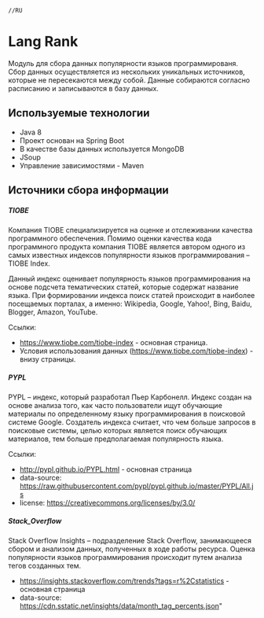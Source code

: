 
    //RU
 
 # Lang Rank #
Модуль для сбора данных популярности языков программированя. Сбор данных осуществляется из нескольких уникальных 
источников, которые не пересекаются между собой. 
Данные собираются согласно расписанию и записываются в базу данных. 
  
 ## Используемые технологии ## 
  - Java 8 
  - Проект основан на Spring Boot
  - В качестве базы данных используется MongoDB 
  - JSoup
  - Управление зависимостями - Maven
  
 ## Источники сбора информации ##
 
 ##### TIOBE #####
 Компания TIOBE специализируется на оценке и отслеживании качества программного обеспечения. 
 Помимо оценки качества кода программного продукта компания TIOBE является автором одного
 из самых известных индексов популярности языков программирования – TIOBE Index.
 
 Данный индекс оценивает популярность языков программирования на основе подсчета тематических статей, 
 которые содержат название языка. 
 При формировании индекса поиск статей происходит в наиболее посещаемых порталах, 
 а именно: Wikipedia, Google, Yahoo!, Bing, Baidu, Blogger, Amazon, YouTube. 
 
Ссылки:
+ https://www.tiobe.com/tiobe-index - основная страница. 
+ Условия использования данных (https://www.tiobe.com/tiobe-index) - внизу страницы. 

 ##### PYPL #####
PYPL – индекс, который разработал Пьер Карбонелл.
 Индекс создан на основе анализа того, как часто пользователи ищут обучающие материалы по 
 определенному языку программирования в поисковой системе Google. Создатель индекса считает,
  что чем больше запросов в поисковые системы, целью которых является поиск обучающих материалов, 
  тем больше предполагаемая популярность языка.

Ссылки: 
+ http://pypl.github.io/PYPL.html  - основная страница 
+ data-source: https://raw.githubusercontent.com/pypl/pypl.github.io/master/PYPL/All.js 
+ license: https://creativecommons.org/licenses/by/3.0/ 


##### Stack_Overflow #####
Stack Overflow Insights – подразделение Stack Overflow, 
занимающееся сбором и анализом данных, полученных в ходе работы ресурса.
Оценка популярности языков программирования происходит путем анализа тегов созданных тем. 


+ https://insights.stackoverflow.com/trends?tags=r%2Cstatistics - основная страница
+ data-source: https://cdn.sstatic.net/insights/data/month_tag_percents.json" 


  